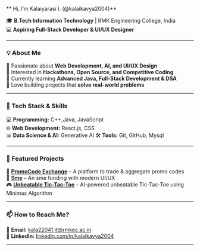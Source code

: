 

** Hi, I’m Kalaiyarasi I. (@kalaikavya2004)**

🎓 **B.Tech Information Technology** | RMK Engineering College, India  
💻 **Aspiring Full-Stack Developer & UI/UX Designer**  

---

### **💡 About Me**  
🔹 Passionate about **Web Development, AI, and UI/UX Design**  
🔹 Interested in **Hackathons, Open Source, and Competitive Coding**  
🔹 Currently learning **Advanced Java, Full-Stack Development & DSA**  
🔹 Love building projects that **solve real-world problems**  

---

### **🔨 Tech Stack & Skills**  
💻 **Programming:** C++,Java, JavaScript  
🌐 **Web Development:** React.js, CSS  
📊 **Data Science & AI:** Generative AI
🛠 **Tools:** Git, GitHub, Mysql

---

### **📌 Featured Projects**  
🚀 **[PromoCode Exchange](https://github.com/kalaikavya2004/promocode-exchange)** – A platform to trade & aggregate promo codes  
📱 **[Sme](https://github.com/kalaikavya2004/smefinal)** – An sme funding with modern UI/UX  
🎮 **[Unbeatable Tic-Tac-Toe](https://github.com/kalaikavya2004/tic-tac-toe-ai)** – AI-powered unbeatable Tic-Tac-Toe using Minimax Algorithm  

---

### **📫 How to Reach Me?**  
📧 **Email:** kala22041.it@rmkec.ac.in  
🔗 **LinkedIn:** [linkedin.com/in/kalaikavya2004](https://www.linkedin.com/in/kalaikavya2004/)  

---
